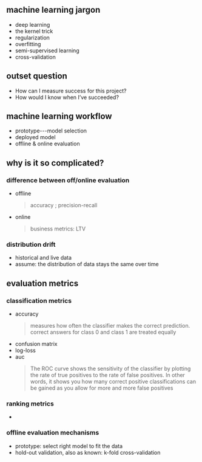 ## machine learning jargon
- deep learning
- the kernel trick
- regularization
- overfitting
- semi-supervised learning
- cross-validation
## outset question
- How can I measure success for this project?
- How would I know when I’ve succeeded?

## machine learning workflow
- prototype---model selection  
- deployed model
- offline & online evaluation

## why is it so complicated?
### difference between off/online evaluation
- offline  </br>
    >accuracy ; precision-recall
- online <br/>
    >business metrics: LTV
    
### distribution drift
- historical and live data
- assume:  the distribution of data stays the same over time

## evaluation metrics
### classification metrics
- accuracy <br/>
    > measures how often the classifier makes the correct prediction.
    > correct answers for class 0 and class 1 are treated equally
- confusion matrix
- log-loss
- auc <br/>
    > The ROC curve shows the sensitivity of the classifier by plotting the rate of true positives to the rate of false positives. In other words, it shows you how many correct positive classifications can be gained as you allow for more and more false positives
### ranking metrics
- 

### offline evaluation mechanisms
- prototype: select right model to fit the data
- hold-out validation, also as known: k-fold cross-validation



